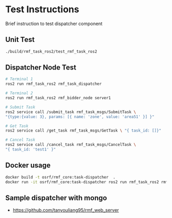 # Test Instructions
Brief instruction to test dispatcher component

## Unit Test
```bash
./build/rmf_task_ros2/test_rmf_task_ros2
```

## Dispatcher Node Test
```bash
# Terminal 1
ros2 run rmf_task_ros2 rmf_task_dispatcher

# Terminal 2
ros2 run rmf_task_ros2 rmf_bidder_node server1
```

```bash
# Submit Task
ros2 service call /submit_task rmf_task_msgs/SubmitTask \
"{type:{value: 3}, params: [{ name: 'zone', value: 'area51' }] }"

# Get Task
ros2 service call /get_task rmf_task_msgs/GetTask \ "{ task_id: []}"

# Cancel Task
ros2 service call /cancel_task rmf_task_msgs/CancelTask \
"{ task_id: 'test1' }"
```

## Docker usage
```bash
docker build -t osrf/rmf_core:task-dispatcher  .
docker run -it osrf/rmf_core:task-dispatcher ros2 run rmf_task_ros2 rmf_task_dispatcher
```

## Sample dispatcher with mongo
 - https://github.com/tanyouliang95/rmf_web_server
